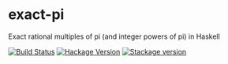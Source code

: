 # exact-pi
Exact rational multiples of pi (and integer powers of pi) in Haskell

[![Build Status](https://travis-ci.org/dmcclean/exact-pi.svg?branch=master)](https://travis-ci.org/dmcclean/exact-pi)
[![Hackage Version](https://img.shields.io/hackage/v/exact-pi.svg)](http://hackage.haskell.org/package/exact-pi)
[![Stackage version](https://www.stackage.org/package/exact-pi/badge/lts?label=Stackage)](https://www.stackage.org/package/exact-pi)
